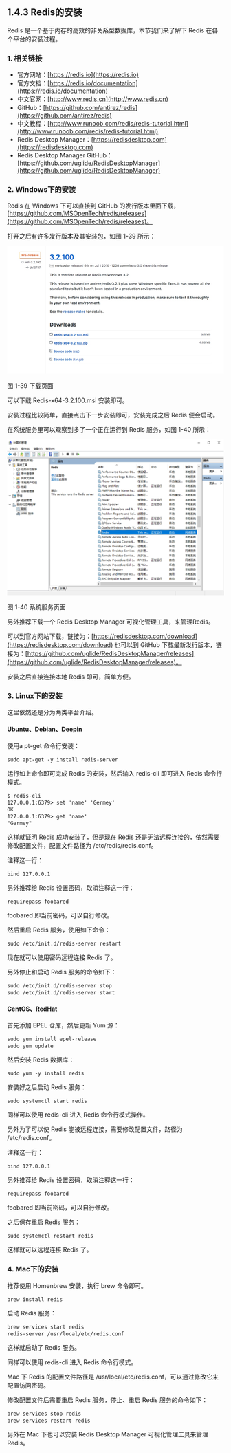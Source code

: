 ## 1.4.3 Redis的安装

Redis 是一个基于内存的高效的非关系型数据库，本节我们来了解下 Redis 在各个平台的安装过程。

### 1. 相关链接

* 官方网站：[https://redis.io](https://redis.io)
* 官方文档：[https://redis.io/documentation](https://redis.io/documentation)
* 中文官网：[http://www.redis.cn](http://www.redis.cn)
* GitHub：[https://github.com/antirez/redis](https://github.com/antirez/redis)
* 中文教程：[http://www.runoob.com/redis/redis-tutorial.html](http://www.runoob.com/redis/redis-tutorial.html)
* Redis Desktop Manager：[https://redisdesktop.com](https://redisdesktop.com)
* Redis Desktop Manager GitHub：[https://github.com/uglide/RedisDesktopManager](https://github.com/uglide/RedisDesktopManager)

### 2. Windows下的安装

Redis 在 Windows 下可以直接到 GitHub 的发行版本里面下载，[https://github.com/MSOpenTech/redis/releases](https://github.com/MSOpenTech/redis/releases)。

打开之后有许多发行版本及其安装包，如图 1-39 所示：

![](./pictures/1-39.jpg)

图 1-39 下载页面

可以下载 Redis-x64-3.2.100.msi 安装即可。

安装过程比较简单，直接点击下一步安装即可，安装完成之后 Redis 便会启动。

在系统服务里可以观察到多了一个正在运行到 Redis 服务，如图 1-40 所示：

![](./pictures/1-40.jpg)

图 1-40 系统服务页面

另外推荐下载一个 Redis Desktop Manager 可视化管理工具，来管理Redis。

可以到官方网站下载，链接为：[https://redisdesktop.com/download](https://redisdesktop.com/download) 也可以到 GitHub 下载最新发行版本，链接为：[https://github.com/uglide/RedisDesktopManager/releases](https://github.com/uglide/RedisDesktopManager/releases)。

安装之后直接连接本地 Redis 即可，简单方便。

### 3. Linux下的安装

这里依然还是分为两类平台介绍。

#### Ubuntu、Debian、Deepin

使用a pt-get 命令行安装：

```
sudo apt-get -y install redis-server
```

运行如上命令即可完成 Redis 的安装，然后输入 redis-cli 即可进入 Redis 命令行模式。

```
$ redis-cli
127.0.0.1:6379> set 'name' 'Germey'
OK
127.0.0.1:6379> get 'name'
"Germey"
```

这样就证明 Redis 成功安装了，但是现在 Redis 还是无法远程连接的，依然需要修改配置文件，配置文件路径为 /etc/redis/redis.conf。

注释这一行：

```
bind 127.0.0.1
```

另外推荐给 Redis 设置密码，取消注释这一行：

```
requirepass foobared
```

foobared 即当前密码，可以自行修改。

然后重启 Redis 服务，使用如下命令：

```
sudo /etc/init.d/redis-server restart
```

现在就可以使用密码远程连接 Redis 了。

另外停止和启动 Redis 服务的命令如下：

```
sudo /etc/init.d/redis-server stop
sudo /etc/init.d/redis-server start
```

#### CentOS、RedHat

首先添加 EPEL 仓库，然后更新 Yum 源：

```
sudo yum install epel-release
sudo yum update
```

然后安装 Redis 数据库：

```
sudo yum -y install redis
```

安装好之后启动 Redis 服务：

```
sudo systemctl start redis
```

同样可以使用 redis-cli 进入 Redis 命令行模式操作。

另外为了可以使 Redis 能被远程连接，需要修改配置文件，路径为 /etc/redis.conf。

注释这一行：

```
bind 127.0.0.1
```

另外推荐给 Redis 设置密码，取消注释这一行：

```
requirepass foobared
```

foobared 即当前密码，可以自行修改。

之后保存重启 Redis 服务：

```
sudo systemctl restart redis
```

这样就可以远程连接 Redis 了。

### 4. Mac下的安装

推荐使用 Homenbrew 安装，执行 brew 命令即可。

```
brew install redis
```

启动 Redis 服务：

```
brew services start redis
redis-server /usr/local/etc/redis.conf
```

这样就启动了 Redis 服务。

同样可以使用 redis-cli 进入 Redis 命令行模式。

Mac 下 Redis 的配置文件路径是 /usr/local/etc/redis.conf，可以通过修改它来配置访问密码。

修改配置文件后需要重启 Redis 服务，停止、重启 Redis 服务的命令如下：

```
brew services stop redis
brew services restart redis
```

另外在 Mac 下也可以安装 Redis Desktop Manager 可视化管理工具来管理 Redis。
